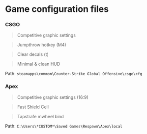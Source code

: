 # Game configuration files

### CSGO

> Competitive graphic settings

> Jumpthrow hotkey (M4)

> Clear decals (t)

> Minimal & clean HUD

Path:
```steamapps\common\Counter-Strike Global Offensive\csgo\cfg```

### Apex

> Competitive graphic settings (16:9)

> Fast Shield Cell

> Tapstrafe mwheel bind

Path:
```C:\Users\*CUSTOM*\Saved Games\Respawn\Apex\local```
